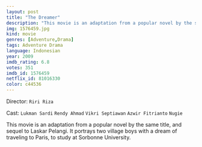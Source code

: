 ```yaml
---
layout: post
title: "The Dreamer"
description: "This movie is an adaptation from a popular novel by the same title, and sequel to Laskar Pelangi. It portrays two village boys with a dream of traveling to Paris, to study at Sorbonne University..."
img: 1576459.jpg
kind: movie
genres: [Adventure,Drama]
tags: Adventure Drama 
language: Indonesian
year: 2009
imdb_rating: 6.8
votes: 351
imdb_id: 1576459
netflix_id: 81016330
color: c44536
---
```

Director: `Riri Riza`  

Cast: `Lukman Sardi` `Rendy Ahmad` `Vikri Septiawan` `Azwir Fitrianto` `Nugie` 

This movie is an adaptation from a popular novel by the same title, and sequel to Laskar Pelangi. It portrays two village boys with a dream of traveling to Paris, to study at Sorbonne University.